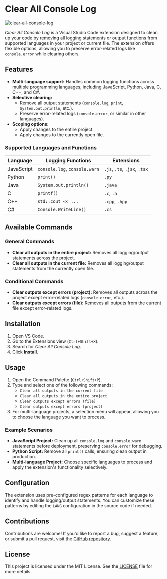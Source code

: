 # Clear All Console Log

![clear-all-console-log](https://github.com/user-attachments/assets/6baaaf9c-c1fc-42de-8014-5897a6a66d5a)

*Clear All Console Log* is a Visual Studio Code extension designed to clean up your code by removing all logging statements or output functions from supported languages in your project or current file. The extension offers flexible options, allowing you to preserve error-related logs like `console.error` while clearing others.

## Features

- **Multi-language support:** Handles common logging functions across multiple programming languages, including JavaScript, Python, Java, C, C++, and C#.
- **Selective clearing:**
  - Remove all output statements (`console.log`, `print`, `System.out.println`, etc.).
  - Preserve error-related logs (`console.error`, or similar in other languages).
- **Scoping options:**
  - Apply changes to the entire project.
  - Apply changes to the currently open file.

### Supported Languages and Functions

| Language    | Logging Functions                 | Extensions          |
|-------------|-----------------------------------|---------------------|
| JavaScript  | `console.log`, `console.warn`     | `.js`, `.ts`, `.jsx`, `.tsx` |
| Python      | `print()`                         | `.py`               |
| Java        | `System.out.println()`            | `.java`             |
| C           | `printf()`                        | `.c`, `.h`          |
| C++         | `std::cout << ...`                | `.cpp`, `.hpp`      |
| C#          | `Console.WriteLine()`             | `.cs`               |

## Available Commands

### General Commands
- **Clear all outputs in the entire project:** Removes all logging/output statements across the project.
- **Clear all outputs in the current file:** Removes all logging/output statements from the currently open file.

### Conditional Commands
- **Clear outputs except errors (project):** Removes all outputs across the project except error-related logs (`console.error`, etc.).
- **Clear outputs except errors (file):** Removes all outputs from the current file except error-related logs.

## Installation

1. Open VS Code.
2. Go to the Extensions view (`Ctrl+Shift+X`).
3. Search for *Clear All Console Log*.
4. Click **Install**.

## Usage

1. Open the Command Palette (`Ctrl+Shift+P`).
2. Type and select one of the following commands:
   - `Clear all outputs in the current file`
   - `Clear all outputs in the entire project`
   - `Clear outputs except errors (file)`
   - `Clear outputs except errors (project)`
3. For multi-language projects, a selection menu will appear, allowing you to choose the language you want to process.

### Example Scenarios

- **JavaScript Project:** Clean up all `console.log` and `console.warn` statements before deployment, preserving `console.error` for debugging.
- **Python Script:** Remove all `print()` calls, ensuring clean output in production.
- **Multi-language Project:** Choose specific languages to process and apply the extension's functionality selectively.

## Configuration

The extension uses pre-configured regex patterns for each language to identify and handle logging/output statements. You can customize these patterns by editing the `LANG` configuration in the source code if needed.

## Contributions

Contributions are welcome! If you'd like to report a bug, suggest a feature, or submit a pull request, visit the [GitHub repository](https://github.com/nicolasAguero99/clear-all-console-log.git).

## License

This project is licensed under the MIT License. See the [LICENSE](LICENSE) file for more details.
